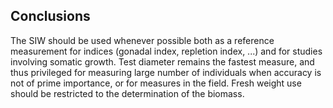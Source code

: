 ## Conclusions

The SIW should be used whenever possible both as a reference measurement for indices (gonadal index, repletion index, ...) and for studies involving somatic growth. Test diameter remains the fastest measure, and thus privileged for measuring large number of individuals when accuracy is not of prime importance, or for measures in the field. Fresh weight use should be restricted to the determination of the biomass.
